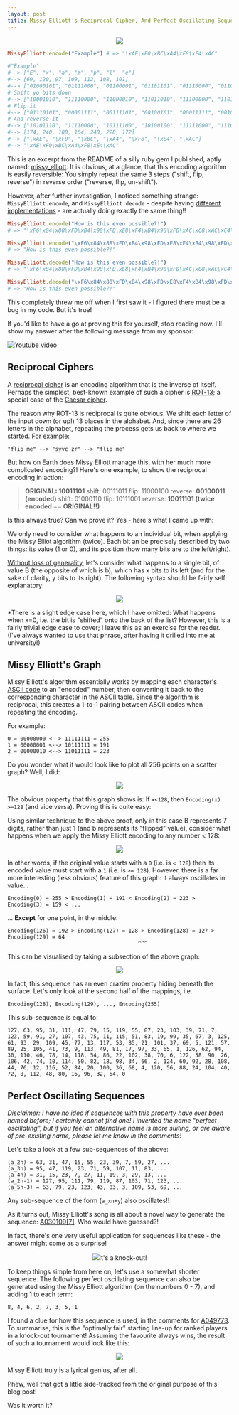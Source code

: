 ```yaml
---
layout: post
title: Missy Elliott's Reciprocal Cipher, And Perfect Oscillating Sequences 
---
```

<p align="center"><img src="/images/missy_elliott/portrait.jpg"></p>

```ruby
MissyElliott.encode("Example") # => "\xAE\xF0\xBC\xA4\xF8\xE4\xAC"

#"Example"
#--> ["E", "x", "a", "m", "p", "l", "e"]
#--> [69, 120, 97, 109, 112, 108, 101]
#--> ["01000101", "01111000", "01100001", "01101101", "01110000", "01101100", "01100101"]
# Shift yo bits down
#--> ["10001010", "11110000", "11000010", "11011010", "11100000", "11011000", "11001010"]
# Flip it
#--> ["01110101", "00001111", "00111101", "00100101", "00011111", "00100111", "00110101"]
# And reverse it
#--> ["10101110", "11110000", "10111100", "10100100", "11111000", "11100100", "10101100"]
#--> [174, 240, 188, 164, 248, 228, 172]
#--> ["\xAE", "\xF0", "\xBC", "\xA4", "\xF8", "\xE4", "\xAC"]
#--> "\xAE\xF0\xBC\xA4\xF8\xE4\xAC"
```

This is an excerpt from the README of a silly ruby gem I published, aptly named:
[missy_elliott](https://github.com/tom-lord/missy_elliott).
It is obvious, at a glance, that this encoding algorithm is easily reversible: You simply repeat the same 3 steps ("shift, flip, reverse") in reverse order ("reverse, flip, un-shift").

However, after further investigation, I noticed something strange: `MissyElliott.encode`, and `MissyElliott.decode` -
despite having [different implementations](https://github.com/tom-lord/missy_elliott/blob/master/lib/missy_elliott.rb) -
are actually doing exactly the same thing!!

```ruby
MissyElliott.encode("How is this even possible?!")
# => "\xF6\x84\x88\xFD\xB4\x98\xFD\xE8\xF4\xB4\x98\xFD\xAC\xC8\xAC\xC4\xFD\xF8\x84\x98\x98\xB4\xDC\xE4\xAC\x81\xBD"

MissyElliott.encode("\xF6\x84\x88\xFD\xB4\x98\xFD\xE8\xF4\xB4\x98\xFD\xAC\xC8\xAC\xC4\xFD\xF8\x84\x98\x98\xB4\xDC\xE4\xAC\x81\xBD")
# => "How is this even possible?!"

MissyElliott.decode("How is this even possible?!")
# => "\xF6\x84\x88\xFD\xB4\x98\xFD\xE8\xF4\xB4\x98\xFD\xAC\xC8\xAC\xC4\xFD\xF8\x84\x98\x98\xB4\xDC\xE4\xAC\x81\xBD"

MissyElliott.decode("\xF6\x84\x88\xFD\xB4\x98\xFD\xE8\xF4\xB4\x98\xFD\xAC\xC8\xAC\xC4\xFD\xF8\x84\x98\x98\xB4\xDC\xE4\xAC\x81\xBD")
# => "How is this even possible?!"
```

This completely threw me off when I first saw it - I figured there must be a bug in my code. But it's true!

If you'd like to have a go at proving this for yourself, stop reading now. I'll show my answer after the following message from my sponsor:

[![Youtube video](https://img.youtube.com/vi/cjIvu7e6Wq8/0.jpg)](https://www.youtube.com/watch?v=cjIvu7e6Wq8)

## Reciprocal Ciphers

A [reciprocal cipher](https://en.wikipedia.org/wiki/Symmetric-key_algorithm#Reciprocal_cipher) is an encoding algorithm
that is the inverse of itself. Perhaps the simplest, best-known example of such a cipher is
[ROT-13](http://en.wikipedia.org/wiki/ROT13); a special case of the [Caesar cipher](http://en.wikipedia.org/wiki/Caesar_cipher).

The reason why ROT-13 is reciprocal is quite obvious: We shift each letter of the input down (or up!) 13 places
in the alphabet. And, since there are 26 letters in the alphabet, repeating the process gets us back to where
we started. For example:

```
"flip me" --> "syvc zr" --> "flip me"
```

But how on Earth does Missy Elliott manage this, with her much more complicated encoding?! Here's one example, to show the reciprocal encoding in action:

> **ORIGINAL: 10011101**
> shift:    00111011
> flip:     11000100
> reverse:  **00100011 (encoded)**
> shift:    01000110
> flip:     10111001
> reverse:  **10011101 (twice encoded == ORIGINAL!!)**

Is this always true? Can we prove it? Yes - here's what I came up with:

We only need to consider what happens to an individual bit, when applying the Missy Elliot algorithm (twice). Each bit an be precisely described by two things: its value (1 or 0), and its position (how many bits are to the left/right).

[Without loss of generality](http://en.wikipedia.org/wiki/Without_loss_of_generality),
let's consider what happens to a single bit, of value B (the opposite of which is b),
which has x bits to its left (and for the sake of clarity, y bits to its right).
The following syntax should be fairly self explanatory:

<p align="center"><img src="/images/missy_elliott/shift_proof.gif"></p>

\*There is a slight edge case here, which I have omitted: What happens when x=0, i.e. the bit is "shifted" onto the back of the list? However, this is a fairly trivial edge case to cover; I leave this as an exercise for the reader. (I've always wanted to use that phrase, after having it drilled into me at university!)

## Missy Elliott's Graph

Missy Elliott's algorithm essentially works by mapping each character's [ASCII code](http://www.asciitable.com/)
to an "encoded" number, then converting it back to the corresponding character in the ASCII table.
Since the algorithm is reciprocal, this creates a 1-to-1 pairing between ASCII codes when repeating the encoding.

For example:

```
0 = 00000000 <--> 11111111 = 255
1 = 00000001 <--> 10111111 = 191
2 = 00000010 <--> 11011111 = 223
```

Do you wonder what it would look like to plot all 256 points on a scatter graph? Well, I did:

<p align="center"><img src="/images/missy_elliott/scatter_graph.png"></p>

The obvious property that this graph shows is:
If `x<128`, then `Encoding(x) >=128` (and vice versa). Proving this is quite easy:

Using similar technique to the above proof, only in this case B represents 7 digits, rather than just 1
(and b represents its "flipped" value), consider what happens when we apply the Missy Elliott encoding
to any number < 128:

<p align="center"><img src="/images/missy_elliott/shift_proof2.gif"></p>

In other words, if the original value starts with a `0` (i.e. is `< 128`) then its encoded value
must start with a `1` (i.e. is `>= 128`). However, there is a far more interesting (less obvious)
feature of this graph: it always oscillates in value...

```
Encoding(0) = 255 > Encoding(1) = 191 < Encoding(2) = 223 > Encoding(3) = 159 < ...
```

... **Except** for one point, in the middle:

```
Encoding(126) = 192 > Encoding(127) = 128 > Encoding(128) = 127 > Encoding(129) = 64
                                         ^^^
```

This can be visualised by taking a subsection of the above graph:

<p align="center"><img src="/images/missy_elliott/scatter_graph.png"></p>

In fact, this sequence has an even crazier property hiding beneath the surface.
Let's only look at the second half of the mappings, i.e.

```
Encoding(128), Encoding(129), ..., Encoding(255)
```

This sub-sequence is equal to:

```
127, 63, 95, 31, 111, 47, 79, 15, 119, 55, 87, 23, 103, 39, 71, 7, 123, 59, 91, 27, 107, 43, 75, 11, 115, 51, 83, 19, 99, 35, 67, 3, 125, 61, 93, 29, 109, 45, 77, 13, 117, 53, 85, 21, 101, 37, 69, 5, 121, 57, 89, 25, 105, 41, 73, 9, 113, 49, 81, 17, 97, 33, 65, 1, 126, 62, 94, 30, 110, 46, 78, 14, 118, 54, 86, 22, 102, 38, 70, 6, 122, 58, 90, 26, 106, 42, 74, 10, 114, 50, 82, 18, 98, 34, 66, 2, 124, 60, 92, 28, 108, 44, 76, 12, 116, 52, 84, 20, 100, 36, 68, 4, 120, 56, 88, 24, 104, 40, 72, 8, 112, 48, 80, 16, 96, 32, 64, 0
```

## Perfect Oscillating Sequences

*Disclaimer: I have no idea if sequences with this property have ever been named before; I certainly cannot find one! I invented the name "perfect oscillating", but if you feel an alternative name is more suiting, or are aware of pre-existing name, please let me know in the comments!*

Let's take a look at a few sub-sequences of the above:

```
(a_2n) = 63, 31, 47, 15, 55, 23, 39, 7, 59, 27, ...
(a_3n) = 95, 47, 119, 23, 71, 59, 107, 11, 83, ...
(a_4n) = 31, 15, 23, 7, 27, 11, 19, 3, 29, 13, ...
(a_2n-1) = 127, 95, 111, 79, 119, 87, 103, 71, 123, ...
(a_5n-3) = 63, 79, 23, 123, 43, 83, 3, 109, 53, 69, ...
```

Any sub-sequence of the form (`a_xn+y`) also oscillates!!

As it turns out, Missy Elliott's song is all about a novel way to generate the sequence:
[A030109[7]](http://oeis.org/A030109). Who would have guessed?!

In fact, there's one very useful application for sequences like these - the answer might come as a surprise!

<p align="center"><img src="/images/missy_elliott/portrait2.png">It's a knock-out!</p>

To keep things simple from here on, let's use a somewhat shorter sequence.
The following perfect oscillating sequence can also be generated using the Missy Elliott algorithm
(on the numbers 0 - 7), and adding 1 to each term:

```
8, 4, 6, 2, 7, 3, 5, 1
```

I found a clue for how this sequence is used, in the comments for [A049773](http://oeis.org/A049773).
To summarise, this is the "optimally fair" starting line-up for ranked players in a knock-out tournament!
Assuming the favourite always wins, the result of such a tournament would look like this:

<p align="center"><img src="/images/missy_elliott/knockout_ranks.png"></p>

Missy Elliott truly is a lyrical genius, after all.

Phew, well that got a little side-tracked from the original purpose of this blog post!

Was it worth it?
